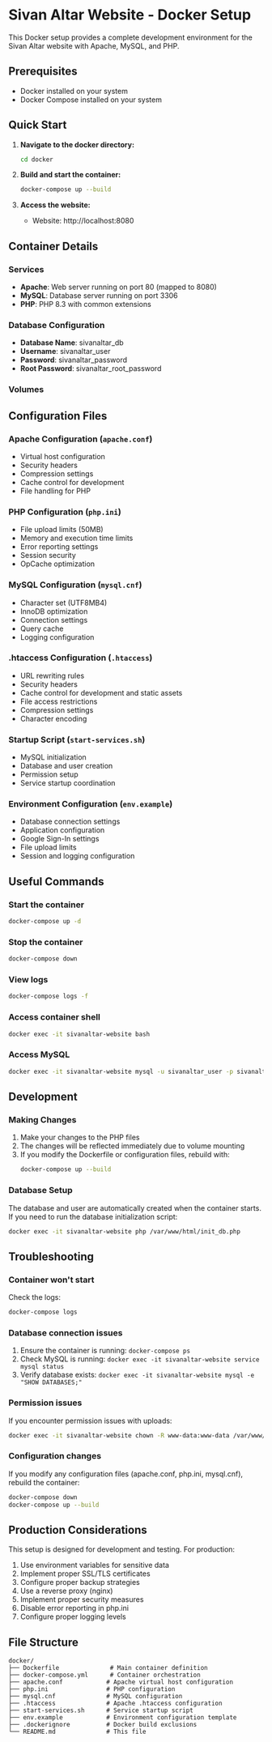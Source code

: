 # Sivan Altar Website - Docker Setup

This Docker setup provides a complete development environment for the Sivan Altar website with Apache, MySQL, and PHP.

## Prerequisites

- Docker installed on your system
- Docker Compose installed on your system

## Quick Start

1. **Navigate to the docker directory:**
   ```bash
   cd docker
   ```

2. **Build and start the container:**
   ```bash
   docker-compose up --build
   ```

3. **Access the website:**
   - Website: http://localhost:8080

## Container Details

### Services
- **Apache**: Web server running on port 80 (mapped to 8080)
- **MySQL**: Database server running on port 3306
- **PHP**: PHP 8.3 with common extensions

### Database Configuration
- **Database Name**: sivanaltar_db
- **Username**: sivanaltar_user
- **Password**: sivanaltar_password
- **Root Password**: sivanaltar_root_password

### Volumes

## Configuration Files

### Apache Configuration (`apache.conf`)
- Virtual host configuration
- Security headers
- Compression settings
- Cache control for development
- File handling for PHP

### PHP Configuration (`php.ini`)
- File upload limits (50MB)
- Memory and execution time limits
- Error reporting settings
- Session security
- OpCache optimization

### MySQL Configuration (`mysql.cnf`)
- Character set (UTF8MB4)
- InnoDB optimization
- Connection settings
- Query cache
- Logging configuration

### .htaccess Configuration (`.htaccess`)
- URL rewriting rules
- Security headers
- Cache control for development and static assets
- File access restrictions
- Compression settings
- Character encoding

### Startup Script (`start-services.sh`)
- MySQL initialization
- Database and user creation
- Permission setup
- Service startup coordination

### Environment Configuration (`env.example`)
- Database connection settings
- Application configuration
- Google Sign-In settings
- File upload limits
- Session and logging configuration

## Useful Commands

### Start the container
```bash
docker-compose up -d
```

### Stop the container
```bash
docker-compose down
```

### View logs
```bash
docker-compose logs -f
```

### Access container shell
```bash
docker exec -it sivanaltar-website bash
```

### Access MySQL
```bash
docker exec -it sivanaltar-website mysql -u sivanaltar_user -p sivanaltar_db
```

## Development

### Making Changes
1. Make your changes to the PHP files
2. The changes will be reflected immediately due to volume mounting
3. If you modify the Dockerfile or configuration files, rebuild with:
   ```bash
   docker-compose up --build
   ```

### Database Setup
The database and user are automatically created when the container starts. If you need to run the database initialization script:

```bash
docker exec -it sivanaltar-website php /var/www/html/init_db.php
```

## Troubleshooting

### Container won't start
Check the logs:
```bash
docker-compose logs
```

### Database connection issues
1. Ensure the container is running: `docker-compose ps`
2. Check MySQL is running: `docker exec -it sivanaltar-website service mysql status`
3. Verify database exists: `docker exec -it sivanaltar-website mysql -e "SHOW DATABASES;"`

### Permission issues
If you encounter permission issues with uploads:
```bash
docker exec -it sivanaltar-website chown -R www-data:www-data /var/www/html/uploads
```

### Configuration changes
If you modify any configuration files (apache.conf, php.ini, mysql.cnf), rebuild the container:
```bash
docker-compose down
docker-compose up --build
```

## Production Considerations

This setup is designed for development and testing. For production:

1. Use environment variables for sensitive data
2. Implement proper SSL/TLS certificates
3. Configure proper backup strategies
4. Use a reverse proxy (nginx)
5. Implement proper security measures
6. Disable error reporting in php.ini
7. Configure proper logging levels

## File Structure

```
docker/
├── Dockerfile              # Main container definition
├── docker-compose.yml      # Container orchestration
├── apache.conf            # Apache virtual host configuration
├── php.ini                # PHP configuration
├── mysql.cnf              # MySQL configuration
├── .htaccess              # Apache .htaccess configuration
├── start-services.sh      # Service startup script
├── env.example            # Environment configuration template
├── .dockerignore          # Docker build exclusions
└── README.md              # This file
```